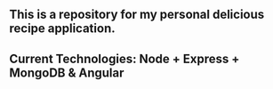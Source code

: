 ## This is a repository for my personal delicious recipe application.
## Current Technologies: Node + Express + MongoDB & Angular
